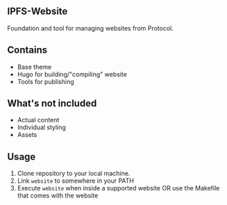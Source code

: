 ## IPFS-Website

Foundation and tool for managing websites from Protocol.

## Contains

* Base theme 
* Hugo for building/"compiling" website
* Tools for publishing

## What's not included

* Actual content
* Individual styling
* Assets

## Usage

1. Clone repository to your local machine.
2. Link `website` to somewhere in your PATH
3. Execute `website` when inside a supported website OR use the Makefile that comes with the website
